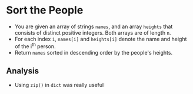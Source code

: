 # Sort the People
- You are given an array of strings `names`, and an array `heights` that consists of distinct positive integers. Both arrays are of length `n`.
- For each index `i`, `names[i]` and `heights[i]` denote the name and height of the i<sup>th</sup> person.
- Return `names` sorted in descending order by the people's heights.

## Analysis
- Using `zip()` in `dict` was really useful

